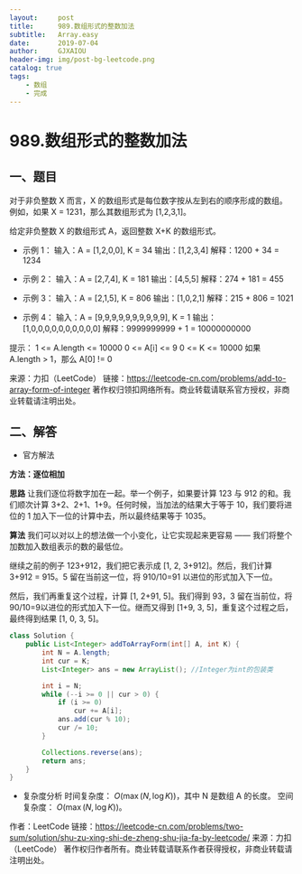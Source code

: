 ```yaml
---
layout:     post
title:      989.数组形式的整数加法
subtitle:   Array.easy
date:       2019-07-04
author:     GJXAIOU
header-img: img/post-bg-leetcode.png
catalog: true
tags:
    - 数组
	- 完成 
---
```


# 989.数组形式的整数加法

## 一、题目

对于非负整数 X 而言，X 的数组形式是每位数字按从左到右的顺序形成的数组。例如，如果 X = 1231，那么其数组形式为 [1,2,3,1]。

给定非负整数 X 的数组形式 A，返回整数 X+K 的数组形式。

- 示例 1：
输入：A = [1,2,0,0], K = 34
输出：[1,2,3,4]
解释：1200 + 34 = 1234

- 示例 2：
输入：A = [2,7,4], K = 181
输出：[4,5,5]
解释：274 + 181 = 455

- 示例 3：
输入：A = [2,1,5], K = 806
输出：[1,0,2,1]
解释：215 + 806 = 1021

- 示例 4：
输入：A = [9,9,9,9,9,9,9,9,9,9], K = 1
输出：[1,0,0,0,0,0,0,0,0,0,0]
解释：9999999999 + 1 = 10000000000


提示：
1 <= A.length <= 10000
0 <= A[i] <= 9
0 <= K <= 10000
如果 A.length > 1，那么 A[0] != 0

来源：力扣（LeetCode）
链接：https://leetcode-cn.com/problems/add-to-array-form-of-integer
著作权归领扣网络所有。商业转载请联系官方授权，非商业转载请注明出处。


## 二、解答


- 官方解法

**方法：逐位相加**

**思路**
让我们逐位将数字加在一起。举一个例子，如果要计算 123 与 912 的和。我们顺次计算 3+2、2+1、1+9。任何时候，当加法的结果大于等于 10，我们要将进位的 1 加入下一位的计算中去，所以最终结果等于 1035。

**算法**
我们可以对以上的想法做一个小变化，让它实现起来更容易 —— 我们将整个加数加入数组表示的数的最低位。

继续之前的例子 123+912，我们把它表示成 [1, 2, 3+912]。然后，我们计算 3+912 = 915。5 留在当前这一位，将 910/10=91 以进位的形式加入下一位。

然后，我们再重复这个过程，计算 [1, 2+91, 5]。我们得到 93，3 留在当前位，将 90/10=9以进位的形式加入下一位。继而又得到 [1+9, 3, 5]，重复这个过程之后，最终得到结果 [1, 0, 3, 5]。

```java
class Solution {
    public List<Integer> addToArrayForm(int[] A, int K) {
        int N = A.length;
        int cur = K;
        List<Integer> ans = new ArrayList(); //Integer为int的包装类

        int i = N;
        while (--i >= 0 || cur > 0) {
            if (i >= 0)
                cur += A[i];
            ans.add(cur % 10);
            cur /= 10;
        }

        Collections.reverse(ans);
        return ans;
    }
}
```
- 复杂度分析
时间复杂度： $O(\max(N, \log K))$，其中 N 是数组 A 的长度。
空间复杂度： $O(\max(N, \log K))$。

作者：LeetCode
链接：https://leetcode-cn.com/problems/two-sum/solution/shu-zu-xing-shi-de-zheng-shu-jia-fa-by-leetcode/
来源：力扣（LeetCode）
著作权归作者所有。商业转载请联系作者获得授权，非商业转载请注明出处。

